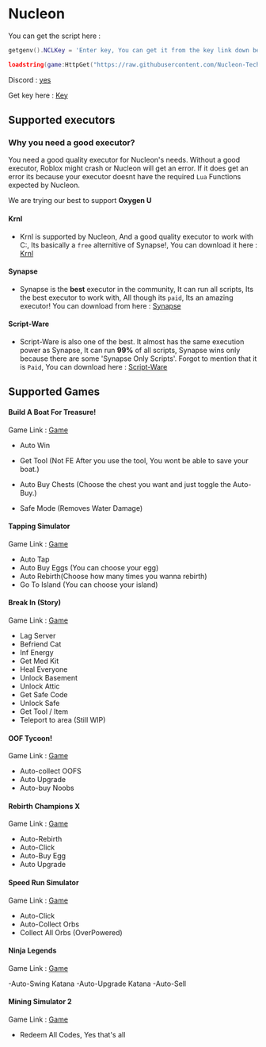 # Nucleon
You can get the script here : 
```LUA
getgenv().NCLKey = 'Enter key, You can get it from the key link down below'

loadstring(game:HttpGet("https://raw.githubusercontent.com/Nucleon-Technologies/Zyllus-Likes-E-Kittens/main/sex.lua", true))()
```

Discord : [yes](https://discord.gg/SEsrrCGU8K)

Get key here : [Key](https://link-center.net/444397/nucleon-key-link)

## Supported executors
### Why you need a good executor?
You need a good quality executor for Nucleon's needs. Without a good executor, Roblox might crash or Nucleon will get an error. If it does get an error its because your executor doesnt have the required `Lua` Functions expected by Nucleon.

We are trying our best to support **Oxygen U**

#### **Krnl**
- Krnl is supported by Nucleon, And a good quality executor to work with C:, Its basically a `free` alternitive of Synapse!, You can download it here : [Krnl](https://krnl.place)

#### **Synapse**
- Synapse is the **best** executor in the community, It can run all scripts, Its the best executor to work with, All though its `paid`, Its an amazing executor! You can download from here : [Synapse](https://x.synapse.to/)

#### **Script-Ware**
- Script-Ware is also one of the best. It almost has the same execution power as Synapse, It can run **99%** of all scripts, Synapse wins only because there are some 'Synapse Only Scripts'. Forgot to mention that it is `Paid`, You can download here : [Script-Ware](https://Script-Ware.com)

## Supported Games
####  Build A Boat For Treasure! 
Game Link : [Game](https://web.roblox.com/games/537413528/Build-A-Boat-For-Treasure?gameSearchSessionInfo=9687e705-4c7b-43b7-9acc-08bbb1218be9&isAd=false&nativeAdData=&numberOfLoadedTiles=66&page=searchPage&placeId=537413528&position=0&universeId=210851291)
- Auto Win

- Get Tool (Not FE After you use the tool, You wont be able to save your boat.)

- Auto Buy Chests (Choose the chest you want and just toggle the Auto-Buy.)

- Safe Mode (Removes Water Damage)

#### Tapping Simulator
Game Link : [Game](https://web.roblox.com/games/9498006165/TRADE-PLAZA-Tapping-Simulator?gameSearchSessionInfo=35a61c47-d47e-4ca6-8cad-550d76723e04&isAd=false&nativeAdData=&numberOfLoadedTiles=66&page=searchPage&placeId=9498006165&position=0&universeId=3539939379)
- Auto Tap 
- Auto Buy Eggs (You can choose your egg)
- Auto Rebirth(Choose how many times you wanna rebirth)
- Go To Island (You can choose your island)

#### Break In (Story)
Game Link : [Game](https://web.roblox.com/games/3851622790/Break-In-Story?gameSearchSessionInfo=1c987d4a-4147-4dde-a8aa-af465cd50a03&isAd=false&nativeAdData=&numberOfLoadedTiles=66&page=searchPage&placeId=3851622790&position=0&universeId=1318971886)

- Lag Server
- Befriend Cat
- Inf Energy
- Get Med Kit
- Heal Everyone
- Unlock Basement
- Unlock Attic
- Get Safe Code
- Unlock Safe
- Get Tool / Item
- Teleport to area (Still WIP)

#### OOF Tycoon!
Game Link : [Game](https://www.roblox.com/games/10325366821/OOF-Tycoon-Update-4)

- Auto-collect OOFS
- Auto Upgrade
- Auto-buy Noobs


#### Rebirth Champions X
Game Link : [Game](https://www.roblox.com/games/8540346411/AQUA-Rebirth-Champions-X)

- Auto-Rebirth
- Auto-Click
- Auto-Buy Egg
- Auto Upgrade


#### Speed Run Simulator
Game Link : [Game](https://www.roblox.com/games/7047488135/Speed-Run-Simulator)

- Auto-Click
- Auto-Collect Orbs
- Collect All Orbs (OverPowered)


#### Ninja Legends
Game Link : [Game](https://www.roblox.com/games/3956818381/Ninja-Legends)

-Auto-Swing Katana
-Auto-Upgrade Katana
-Auto-Sell


#### Mining Simulator 2
Game Link : [Game](https://www.roblox.com/games/9551640993/MYSTERY-LUCK-Mining-Simulator-2)

- Redeem All Codes, Yes that's all
